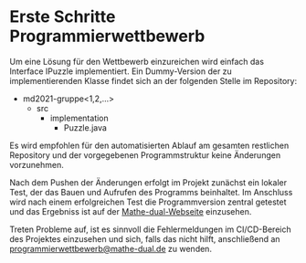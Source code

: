 # Erste Schritte Programmierwettbewerb
Um eine Lösung für den Wettbewerb einzureichen wird einfach das Interface IPuzzle implementiert.
Ein Dummy-Version der zu implementierenden Klasse findet sich an der folgenden Stelle im Repository:

- md2021-gruppe<1,2,...>
  - src
    - implementation
      - Puzzle.java

Es wird empfohlen für den automatisierten Ablauf am gesamten restlichen Repository und der vorgegebenen 
Programmstruktur keine Änderungen vorzunehmen.

Nach dem Pushen der Änderungen erfolgt im Projekt zunächst ein lokaler Test, der das Bauen und Aufrufen 
des Programms beinhaltet. Im Anschluss wird nach einem erfolgreichen Test die Programmversion zentral 
getestet und das Ergebniss ist auf der [Mathe-dual-Webseite](https://mathe-dual.de/index.php/wettbewerb-link/zwischenstand)
 einzusehen.

Treten Probleme auf, ist es sinnvoll die Fehlermeldungen im CI/CD-Bereich des Projektes einzusehen und 
sich, falls das nicht hilft, anschließend an  [programmierwettbewerb@mathe-dual.de](mailto:programmierwettbewerb@mathe-dual.de) 
zu wenden.
